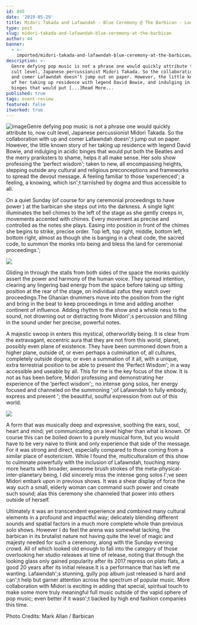 ```yaml
---
id: 845
date: '2019-05-29'
title: Midori Takada and Lafawndah - Blue Ceremony @ The Barbican - Loose Lips
type: post
slug: midori-takada-and-lafawndah-blue-ceremony-at-the-barbican
author: 44
banner:
  - >-
    imported/midori-takada-and-lafawndah-blue-ceremony-at-the-barbican/image845.jpeg
description: >-
  Genre defying pop music is not a phrase one would quickly attribute to, now
  cult level, Japanese percussionist Midori Takada. So the collaboration with up
  and comer Lafawndah doesn’t jump out on paper. However, the little known story
  of her taking up residence with legend David Bowie, and indulging in acidic
  binges that would put [...]Read More...
published: true
tags: event-review
featured: false
itworked: true
---
```

![image](../imported/midori-takada-and-lafawndah-blue-ceremony-at-the-barbican/image845.jpeg)Genre defying pop music is not a phrase one would quickly attribute to, now cult level, Japanese percussionist Midori Takada. So the collaboration with up and comer Lafawndah doesn';t jump out on paper. However, the little known story of her taking up residence with legend David Bowie, and indulging in acidic binges that would put both the Beatles and the merry pranksters to shame, helps it all make sense. Her solo show professing the ‘perfect wisdom'; taken to new, all encompassing heights, stepping outside any cultural and religious preconceptions and frameworks to spread the devout message. A feeling familiar to those ‘experienced'; a feeling, a knowing, which isn';t tarnished by dogma and thus accessible to all.

On a quiet Sunday (of course for any ceremonial proceedings to have power ) at the barbican she steps out into the darkness. A single light illuminates the bell chimes to the left of the stage as she gently creeps in, movements accented with chimes. Every movement as precise and controlled as the notes she plays. Easing into position in front of the chimes she begins to strike, precise order. Top left, top right, middle, bottom left, bottom right, almost as though she is banging in a cheat code, the sacred code, to summon the monks into being and bless the land for ceremonial proceedings.';

![](/wp-content/uploads/live/img/wysiwyg/5ceed76aa2e06.jpeg)

Gliding in through the stalls from both sides of the space the monks quickly assert the power and harmony of the human voice. They spread intention, clearing any lingering bad energy from the space before taking up sitting position at the rear of the stage, on individual zafus they watch over proceedings.The Ghanian drummers move into the position from the right and bring in the beat to keep proceedings in time and adding another continent of influence. Adding rhythm to the show and a whole ness to the sound, not drowning out or distracting from Midori';s percussion and filling in the sound under her precise, powerful notes.

A majestic swoop in enters this mystical, otherworldly being. It is clear from the extravagant, eccentric aura that they are not from this world, planet, possibly even plane of existence. They have been summoned down from a higher plane, outside of, or even perhaps a culmination of, all cultures, completely outside dogma; or even a summation of it all, with a unique, extra terrestrial position to be able to present the ‘Perfect Wisdom'; in a way accessible and useable by all. This for me is the key focus of the show. It is not as has been before, Midori professing and demonstrating her experience of the ‘perfect wisdom';, no intense gong solos, her energy focused and channeled on the summoning ';of Lafawndah to fully embody, express and present '; the beautiful, soulful expression from out of this world.

![](/wp-content/uploads/live/img/wysiwyg/5ceed7860158b.jpeg)

A form that was musically deep and expressive, soothing the ears, soul, heart and mind; yet communicating on a level higher than what is known. Of course this can be boiled down to a purely musical form, but you would have to be very naive to think and only experience that side of the message. For it was strong and direct, especially compared to those coming from a similar place of esotericism. While I found the, multiculturalism of this show to culminate powerfully with the inclusion of Lafawndah, touching many more hearts with broader, awesome brush strokes of the meta-physical-inter-planetary being, I did sincerely miss the intense gong solos I';ve seen Midori embark upon in previous shows. It was a shear display of force the way such a small, elderly woman can command such power and create such sound; alas this ceremony she channeled that power into others outside of herself.

Ultimately it was an transcendent experience and combined many cultural elements in a profound and impactful way; delicately blending different sounds and spatial factors in a much more complete whole than previous solo shows. However I do feel the arena was somewhat lacking, the barbican in its brutalist nature not having quite the level of magic and majesty needed for such a ceremony, along with the Sunday evening crowd. All of which looked old enough to fall into the category of those overlooking her studio releases at time of release, noting that through the looking glass only gained popularity after its 2017 repress on plato flats, a good 20 years after its initial release.It is a performance that has left me wanting. Lafawndah';s stunning, gully pop album just released is hard and can';t help but garner attention across the spectrum of popular music. More collaboration with Midori is exciting in adding that special, spiritual touch to make some more truly meaningful full music outside of the vapid sphere of pop music; even better if it wasn';t backed by high end fashion companies this time.

Photo Credits: Mark Allan / Barbican